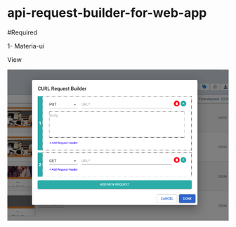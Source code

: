 # api-request-builder-for-web-app

#Required

1-  Materia-ui

View

![Demo](https://github.com/Waleed-Nasir/api-request-builder-for-web-app/blob/master/image.png)
